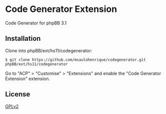 # Code Generator Extension
Code Generator for phpBB 3.1

## Installation

Clone into phpBB/ext/hs11/codegenerator:

    $ git clone https://github.com/msaulohenrique/codegenerator.git phpBB/ext/hs11/codegenerator

Go to "ACP" > "Customise" > "Extensions" and enable the "Code Generator Extension" extension.

## License
[GPLv2](LICENSE)
